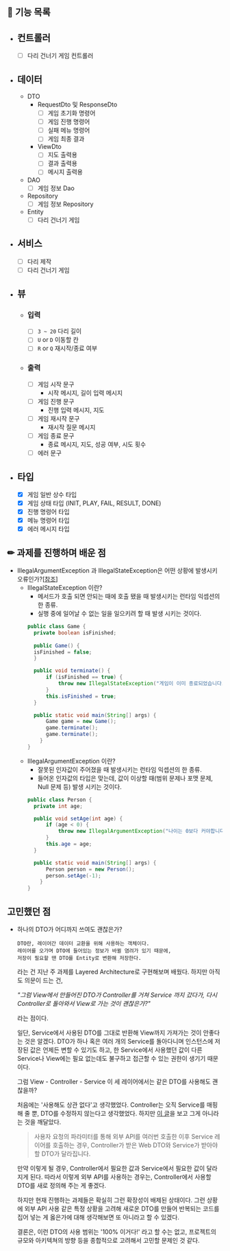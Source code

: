 ## 🚀 기능 목록
- ## 컨트롤러
  - [ ] 다리 건너기 게임 컨트롤러
- ## 데이터
  - DTO
    - RequestDto 및 ResponseDto
      - [ ] 게임 초기화 명령어
      - [ ] 게임 진행 명령어
      - [ ] 실패 메뉴 명령어
      - [ ] 게임 최종 결과
    - ViewDto
      - [ ] 지도 출력용
      - [ ] 결과 출력용
      - [ ] 메시지 출력용
  - DAO
    - [ ] 게임 정보 Dao
  - Repository
    - [ ] 게임 정보 Repository
  - Entity
    - [ ] 다리 건너기 게임
- ## 서비스
  - [ ] 다리 제작
  - [ ] 다리 건너기 게임
- ## 뷰
  - ### 입력
    - [ ] `3 ~ 20` 다리 길이
    - [ ] `U` or `D` 이동할 칸
    - [ ] `R` or `Q` 재시작/종료 여부
  - ### 출력
    - [ ] 게임 시작 문구
      - 시작 메시지, 길이 입력 메시지
    - [ ] 게임 진행 문구
      - 진행 입력 메시지, 지도
    - [ ] 게임 재시작 문구
      - 재시작 질문 메시지
    - [ ] 게임 종료 문구
      - 종료 메시지, 지도, 성공 여부, 시도 횟수
    - [ ] 에러 문구
- ## 타입
  - [X] 게임 일반 상수 타입
  - [X] 게임 상태 타입 (INIT, PLAY, FAIL, RESULT, DONE)
  - [X] 진행 명령어 타입
  - [X] 메뉴 명령어 타입
  - [X] 에러 메시지 타입

## ✏ 과제를 진행하며 배운 점
- IllegalArgumentException 과 IllegalStateException은 어떤 상황에 발생시키 오류인가?[[참조](https://stackoverflow.com/questions/20169127/what-is-illegalstateexception)]
  - IllegalStateException 이란?
    - 메서드가 호출 되면 안되는 때에 호출 됐을 때 발생시키는 런타임 익셉션의 한 종류.
    - 실행 중에 일어날 수 없는 일을 일으키려 할 때 발생 시키는 것이다.
    ```java
    public class Game {
      private boolean isFinished;
      
      public Game() {
      isFinished = false;
      }  
    
      public void terminate() {
          if (isFinished == true) {
              throw new IllegalStateException("게임이 이미 종료되었습니다.");
          }
          this.isFinished = true;
      }
    
      public static void main(String[] args) {
          Game game = new Game();
          game.terminate();
          game.terminate();
        }
    }
    ```
  - IllegalArgumentException 이란?
    - 잘못된 인자값이 주어졌을 때 발생시키는 런타임 익셉션의 한 종류.
    - 들어온 인자값의 타입은 맞는데, 값이 이상할 때(범위 문제나 포맷 문제, Null 문제 등) 발생 시키는 것이다.
    ```java
    public class Person {
      private int age;

      public void setAge(int age) {
          if (age < 0) {
              throw new IllegalArgumentException("나이는 0보다 커야합니다.");
          }
          this.age = age;
      }
    
      public static void main(String[] args) {
          Person person = new Person();
          person.setAge(-1);
        }
    }
    ```

## 고민했던 점
- 하나의 DTO가 어디까지 쓰여도 괜찮은가?

  ```
  DTO란, 레이어간 데이터 교환을 위해 사용하는 객체이다. 
  레이어를 오가며 DTO에 들어있는 정보가 바뀔 염려가 있기 때문에, 
  저장이 필요할 땐 DTO를 Entity로 변환해 저장한다.
  ```
  
  라는 건 지난 주 과제를 Layered Architecture로 구현해보며 배웠다. 하지만 아직도 의문이 드는 건, 
  
  *"그럼 View에서 만들어진 DTO가 Controller를 거쳐 Service 까지 갔다가, 다시 Controller로 돌아와서 View로 가는 것이 괜찮은가?"*
  
  라는 점이다. 
  
  일단, Service에서 사용된 DTO를 그대로 반환해 View까지 가져가는 것이 안좋다는 것은 알겠다. 
  DTO가 하나 혹은 여러 개의 Service를 돌아다니며 인스턴스에 저장된 값은 언제든 변할 수 있기도 하고,
  한 Service에서 사용했던 값이 다른 Service나 View에는 필요 없는데도 불구하고 접근할 수 있는 권한이 생기기 때문이다.
  
  그럼 View - Controller - Service 이 세 레이어에서는 같은 DTO를 사용해도 괜찮을까?
  
  처음에는 '사용해도 상관 없다'고 생각했었다. Controller는 오직 Service를 매핑해 줄 뿐, DTO를 수정하지 않는다고 생각했었다.
  하지만 [이 글](https://techblog.woowahan.com/2711/)을 보고 그게 아니라는 것을 깨달았다.
  
  > 사용자 요청의 파라미터를 통해 외부 API를 여러번 호출한 이후 Service 레이어를 호출하는 경우, Controller가 받은 Web DTO와 Service가 받아야 할 DTO가 달라집니다.
  
  만약 이렇게 될 경우, Controller에서 필요한 값과 Service에서 필요한 값이 달라지게 된다. 따라서 이렇게 외부 API를 사용하는 경우는, Controller에서 사용할 DTO를 새로 정의해 주는 게 좋겠다.
  
  하지만 현재 진행하는 과제들은 확실히 그런 확장성이 배제된 상태이다. 그런 상황에 외부 API 사용 같은 특정 상황을 고려해 새로운 DTO를 만들어 반복되는 코드를 집어 넣는 게 옳은가에 대해 생각해보면 또 아니라고 할 수 있겠다.
  
  결론은, 이런 DTO의 사용 범위는 '100% 이거다!' 라고 할 수는 없고, 프로젝트의 규모와 아키텍쳐의 방향 등을 종합적으로 고려해서 고민할 문제인 것 같다.
